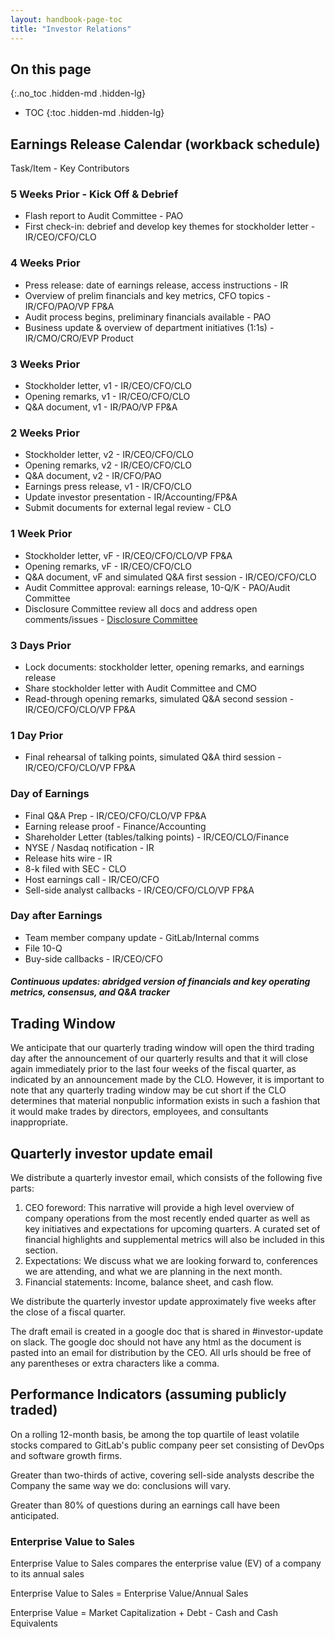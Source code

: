 ```yaml
--- 
layout: handbook-page-toc
title: "Investor Relations"
---
```


## On this page
{:.no_toc .hidden-md .hidden-lg}

- TOC
{:toc .hidden-md .hidden-lg}

## Earnings Release Calendar (workback schedule)

Task/Item - Key Contributors

### 5 Weeks Prior - Kick Off & Debrief	
* Flash report to Audit Committee - PAO
* First check-in: debrief and develop key themes for stockholder letter - IR/CEO/CFO/CLO

### 4 Weeks Prior	
* Press release: date of earnings release, access instructions - IR
* Overview of prelim financials and key metrics, CFO topics	- IR/CFO/PAO/VP FP&A
* Audit process begins, preliminary financials available - PAO
* Business update & overview of department initiatives (1:1s) - IR/CMO/CRO/EVP Product

### 3 Weeks Prior	
* Stockholder letter, v1 - IR/CEO/CFO/CLO
* Opening remarks, v1	- IR/CEO/CFO/CLO
* Q&A document, v1 - IR/PAO/VP FP&A

### 2 Weeks Prior	
* Stockholder letter, v2 - IR/CEO/CFO/CLO
* Opening remarks, v2 - IR/CEO/CFO/CLO
* Q&A document, v2 - IR/CFO/PAO
* Earnings press release, v1 - IR/CFO/CLO
* Update investor presentation - IR/Accounting/FP&A
* Submit documents for external legal review - CLO

### 1 Week Prior	
* Stockholder letter, vF - IR/CEO/CFO/CLO/VP FP&A
* Opening remarks, vF - IR/CEO/CFO/CLO
* Q&A document, vF and simulated Q&A first session - IR/CEO/CFO/CLO
* Audit Committee approval: earnings release, 10-Q/K - PAO/Audit Committee
* Disclosure Committee review all docs and address open comments/issues - [Disclosure Committee](/handbook/internal-audit/sarbanes-oxley/#disclosure-committee-charter)

### 3 Days Prior	
* Lock documents: stockholder letter, opening remarks, and earnings release	
* Share stockholder letter with Audit Committee and CMO  
* Read-through opening remarks, simulated Q&A second session - IR/CEO/CFO/CLO/VP FP&A

### 1 Day Prior	
* Final rehearsal of talking points, simulated Q&A third session - IR/CEO/CFO/CLO/VP FP&A

### Day of Earnings	
* Final Q&A Prep - IR/CEO/CFO/CLO/VP FP&A
* Earning release proof	- Finance/Accounting
* Shareholder Letter (tables/talking points) - IR/CEO/CLO/Finance
* NYSE / Nasdaq notification - IR
* Release hits wire	- IR
* 8-k filed with SEC - CLO
* Host earnings call - IR/CEO/CFO
* Sell-side analyst callbacks	- IR/CEO/CFO/CLO/VP FP&A

### Day after Earnings	
* Team member company update - GitLab/Internal comms
* File 10-Q
* Buy-side callbacks - IR/CEO/CFO

##### Continuous updates: abridged version of financials and key operating metrics, consensus, and Q&A tracker 

## Trading Window

We anticipate that our quarterly trading window will open the third trading day after the announcement of our quarterly results and that it will close again immediately prior to the last four weeks of the fiscal quarter, as indicated by an announcement made by the CLO. However, it is important to note that any quarterly trading window may be cut short if the CLO determines that material nonpublic information exists in such a fashion that it would make trades by directors, employees, and consultants inappropriate.

## Quarterly investor update email

We distribute a quarterly investor email, which consists of the following five parts:

1. CEO foreword: This narrative will provide a high level overview of company operations from the most recently ended quarter as well as key initiatives and expectations for upcoming quarters. A curated set of financial highlights and supplemental metrics will also be included in this section.
1. Expectations: We discuss what we are looking forward to, conferences we are attending, and what we are planning in the next month.
1. Financial statements: Income, balance sheet, and cash flow.

We distribute the quarterly investor update approximately five weeks after the close of a fiscal quarter.

The draft email is created in a google doc that is shared in #investor-update on slack. The google doc should not have any html as the document is pasted into an email for distribution by the CEO. All urls should be free of any parentheses or extra characters like a comma. 

## Performance Indicators (assuming publicly traded)

On a rolling 12-month basis, be among the top quartile of least volatile stocks compared to GitLab's public company peer set consisting of DevOps and software growth firms.

Greater than two-thirds of active, covering sell-side analysts describe the Company the same way we do: conclusions will vary.

Greater than 80% of questions during an earnings call have been anticipated.

### Enterprise Value to Sales
Enterprise Value to Sales compares the enterprise value (EV) of a company to its annual sales

Enterprise Value to Sales = Enterprise Value/Annual Sales

Enterprise Value = Market Capitalization + Debt - Cash and Cash Equivalents
